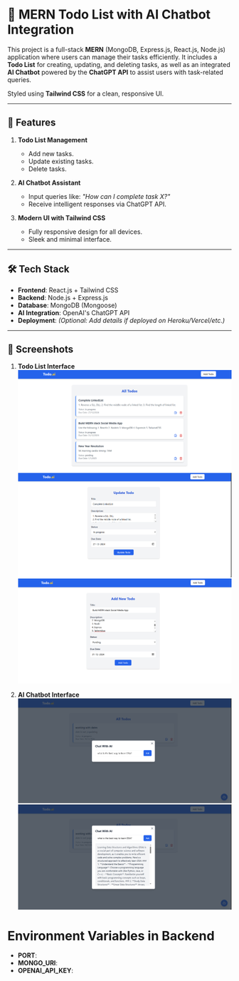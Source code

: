 # 📝 **MERN Todo List with AI Chatbot Integration**

This project is a full-stack **MERN** (MongoDB, Express.js, React.js, Node.js) application where users can manage their tasks efficiently. It includes a **Todo List** for creating, updating, and deleting tasks, as well as an integrated **AI Chatbot** powered by the **ChatGPT API** to assist users with task-related queries.

Styled using **Tailwind CSS** for a clean, responsive UI.

---

## 🚀 **Features**

1. **Todo List Management**
   - Add new tasks.
   - Update existing tasks.
   - Delete tasks.

2. **AI Chatbot Assistant**
   - Input queries like: *"How can I complete task X?"*
   - Receive intelligent responses via ChatGPT API.

3. **Modern UI with Tailwind CSS**
   - Fully responsive design for all devices.
   - Sleek and minimal interface.

---

## 🛠️ **Tech Stack**

- **Frontend**: React.js + Tailwind CSS
- **Backend**: Node.js + Express.js
- **Database**: MongoDB (Mongoose)
- **AI Integration**: OpenAI's ChatGPT API
- **Deployment**: *(Optional: Add details if deployed on Heroku/Vercel/etc.)*

---

## 📸 **Screenshots**

1. **Todo List Interface**  
   ![Todo List](docImg/home.PNG)
   ![Todo List](docImg/update.PNG)
    ![Todo List](docImg/add.PNG)

3. **AI Chatbot Interface**  
   ![AI Chatbot](docImg/askchatgpt.PNG)
   ![AI Chatbot](docImg/chatgpt_response.PNG)


# Environment Variables in Backend

- **PORT**:  
- **MONGO_URI**:  
- **OPENAI_API_KEY**:  
